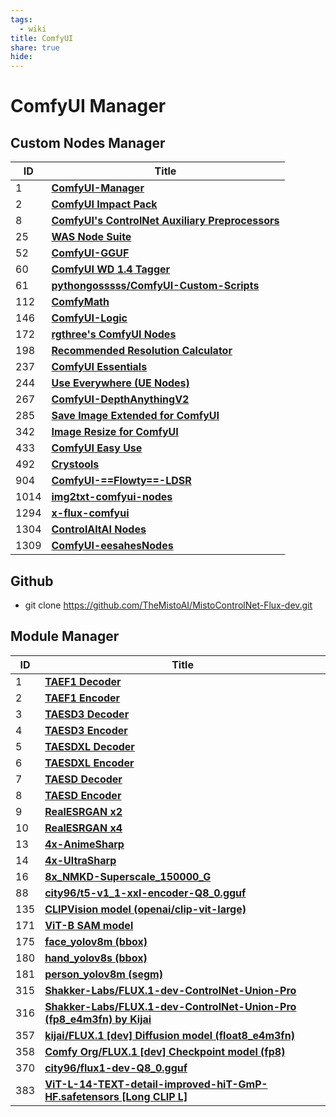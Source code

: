 ```yaml
---
tags:
  - wiki
title: ComfyUI
share: true
hide: 
---
```


# ComfyUI Manager

## Custom Nodes Manager

| ID   | Title                                                                                                    |
| ---- | -------------------------------------------------------------------------------------------------------- |
| 1    | [**ComfyUI-Manager**](https://github.com/ltdrdata/ComfyUI-Manager)                                       |
| 2    | [**ComfyUI Impact Pack**](https://github.com/ltdrdata/ComfyUI-Impact-Pack)                               |
| 8    | [**ComfyUI's ControlNet Auxiliary Preprocessors**](https://github.com/Fannovel16/comfyui_controlnet_aux) |
| 25   | [**WAS Node Suite**](https://github.com/WASasquatch/was-node-suite-comfyui)                              |
| 52   | [**ComfyUI-GGUF**](https://github.com/city96/ComfyUI-GGUF)                                               |
| 60   | [**ComfyUI WD 1.4 Tagger**](https://github.com/pythongosssss/ComfyUI-WD14-Tagger)                        |
| 61   | [**pythongosssss/ComfyUI-Custom-Scripts**](https://github.com/pythongosssss/ComfyUI-Custom-Scripts)      |
| 112  | [**ComfyMath**](https://github.com/evanspearman/ComfyMath)                                               |
| 146  | [**ComfyUI-Logic**](https://github.com/theUpsider/ComfyUI-Logic)                                         |
| 172  | [**rgthree's ComfyUI Nodes**](https://github.com/rgthree/rgthree-comfy)                                  |
| 198  | [**Recommended Resolution Calculator**](https://github.com/marhensa/sdxl-recommended-res-calc)           |
| 237  | [**ComfyUI Essentials**](https://github.com/cubiq/ComfyUI_essentials)                                    |
| 244  | [**Use Everywhere (UE Nodes)**](https://github.com/chrisgoringe/cg-use-everywhere)                       |
| 267  | [**ComfyUI-DepthAnythingV2**](https://github.com/kijai/ComfyUI-DepthAnythingV2)                          |
| 285  | [**Save Image Extended for ComfyUI**](https://github.com/audioscavenger/save-image-extended-comfyui)     |
| 342  | [**Image Resize for ComfyUI**](https://github.com/palant/image-resize-comfyui)                           |
| 433  | [**ComfyUI Easy Use**](https://github.com/yolain/ComfyUI-Easy-Use)                                       |
| 492  | [**Crystools**](https://github.com/crystian/ComfyUI-Crystools)                                           |
| 904  | [**ComfyUI-==Flowty==-LDSR**](https://github.com/flowtyone/ComfyUI-Flowty-LDSR)                          |
| 1014 | [**img2txt-comfyui-nodes**](https://github.com/christian-byrne/img2txt-comfyui-nodes)                    |
| 1294 | [**x-flux-comfyui**](https://github.com/XLabs-AI/x-flux-comfyui)                                         |
| 1304 | [**ControlAltAI Nodes**](https://github.com/gseth/ControlAltAI-Nodes)                                    |
| 1309 | [**ComfyUI-eesahesNodes**](https://github.com/EeroHeikkinen/ComfyUI-eesahesNodes)                        |
## Github

- git clone https://github.com/TheMistoAI/MistoControlNet-Flux-dev.git

## Module Manager

| ID  | Title                                                                                                                   |
| --- | ----------------------------------------------------------------------------------------------------------------------- |
| 1   | [**TAEF1 Decoder**](https://github.com/madebyollin/taesd)                                                               |
| 2   | [**TAEF1 Encoder**](https://github.com/madebyollin/taesd)                                                               |
| 3   | [**TAESD3 Decoder**](https://github.com/madebyollin/taesd)                                                              |
| 4   | [**TAESD3 Encoder**](https://github.com/madebyollin/taesd)                                                              |
| 5   | [**TAESDXL Decoder**](https://github.com/madebyollin/taesd)                                                             |
| 6   | [**TAESDXL Encoder**](https://github.com/madebyollin/taesd)                                                             |
| 7   | [**TAESD Decoder**](https://github.com/madebyollin/taesd)                                                               |
| 8   | [**TAESD Encoder**](https://github.com/madebyollin/taesd)                                                               |
| 9   | [**RealESRGAN x2**](https://huggingface.co/ai-forever/Real-ESRGAN)                                                      |
| 10  | [**RealESRGAN x4**](https://huggingface.co/ai-forever/Real-ESRGAN)                                                      |
| 13  | [**4x-AnimeSharp**](https://huggingface.co/Kim2091/AnimeSharp/)                                                         |
| 14  | [**4x-UltraSharp**](https://huggingface.co/Kim2091/UltraSharp/)                                                         |
| 16  | [**8x_NMKD-Superscale_150000_G**](https://huggingface.co/uwg/upscaler)                                                  |
| 88  | [**city96/t5-v1_1-xxl-encoder-Q8_0.gguf**](https://huggingface.co/city96/t5-v1_1-xxl-encoder-gguf)                      |
| 135 | [**CLIPVision model (openai/clip-vit-large)**](https://huggingface.co/openai/clip-vit-large-patch14)                    |
| 171 | [**ViT-B SAM model**](https://github.com/facebookresearch/segment-anything#model-checkpoints)                           |
| 175 | [**face_yolov8m (bbox)**](https://huggingface.co/Bingsu/adetailer/tree/main)                                            |
| 180 | [**hand_yolov8s (bbox)**](https://huggingface.co/Bingsu/adetailer/tree/main)                                            |
| 181 | [**person_yolov8m (segm)**](https://huggingface.co/Bingsu/adetailer/tree/main)                                          |
| 315 | [**Shakker-Labs/FLUX.1-dev-ControlNet-Union-Pro**](https://huggingface.co/Shakker-Labs/FLUX.1-dev-ControlNet-Union-Pro) |
| 316 | [**Shakker-Labs/FLUX.1-dev-ControlNet-Union-Pro (fp8_e4m3fn) by Kijai**](https://huggingface.co/Kijai/flux-fp8)         |
| 357 | [**kijai/FLUX.1 [dev] Diffusion model (float8_e4m3fn)**](https://huggingface.co/Kijai/flux-fp8)                         |
| 358 | [**Comfy Org/FLUX.1 [dev] Checkpoint model (fp8)**](https://huggingface.co/Comfy-Org/flux1-dev/tree/main)               |
| 370 | [**city96/flux1-dev-Q8_0.gguf**](https://huggingface.co/city96/FLUX.1-dev-gguf)                                         |
| 383 | [**ViT-L-14-TEXT-detail-improved-hiT-GmP-HF.safetensors [Long CLIP L]**](https://huggingface.co/zer0int)                |
